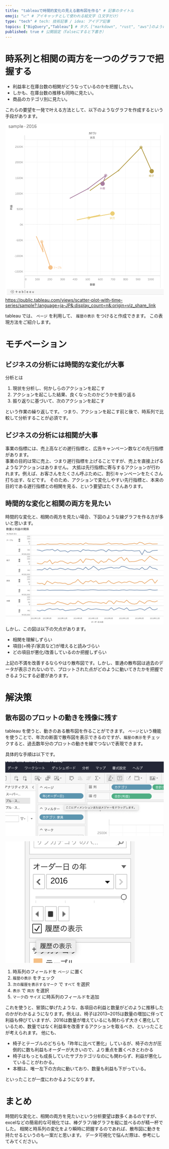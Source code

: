 ```yaml
---
title: "tableauで時間的変化の見える散布図を作る" # 記事のタイトル
emoji: "📈" # アイキャッチとして使われる絵文字（1文字だけ）
type: "tech" # tech: 技術記事 / idea: アイデア記事
topics: ["BigQuery","Tableau"] # タグ。["markdown", "rust", "aws"]のように指定する
published: true # 公開設定（falseにすると下書き）
---
```


# 時系列と相関の両方を一つのグラフで把握する

- 利益率と在庫台数の相関がどうなっているのかを把握したい。
- しかも、在庫台数の推移も同時に見たい。
- 商品のカテゴリ別に見たい。

これらの要望を一発で叶える方法として、以下のようなグラフを作成するという手段があります。

![](/images/scatter-plot-with-time-series.png)
https://public.tableau.com/views/scatter-plot-with-time-series/sample?:language=ja-JP&:display_count=n&:origin=viz_share_link

tableau では、 `ページ` を利用して、 `履歴の表示` をつけると作成できます。
この表現方法をご紹介します。

# モチベーション
## ビジネスの分析には時間的な変化が大事
分析とは

1. 現状を分析し、何かしらのアクションを起こす
2. アクションを起こした結果、良くなったのかどうかを振り返る
3. 振り返りに基づいて、次のアクションを起こす

という作業の繰り返しです。
つまり、アクションを起こす前と後で、時系列で比較して分析することが必須です。

## ビジネスの分析には相関が大事
事業の指標には、売上高などの遅行指標と、広告キャンペーン数などの先行指標があります。  
事業の目的は常に売上、つまり遅行指標を上げることですが、売上を直接上げるようなアクションはありません。
大抵は先行指標に寄与するアクションが行われます。例えば、お客さんをたくさん呼ぶために、割引キャンペーンをたくさん打ち出す、などです。
そのため、アクションで変化しやすい先行指標と、本来の目的である遅行指標との相関を見る、という要望はたくさんあります。
## 時間的な変化と相関の両方を見たい
時間的な変化と、相関の両方を見たい場合、下図のような線グラフを作る方が多いと思います。
![](/images/line-plot-sample.png)
しかし、この図は以下の欠点があります。

- 相関を理解しずらい
- 項目(=椅子/家具など)が増えると読みづらい
- どの項目が悪化/改善しているのか把握しずらい

上記の不満を改善するならやはり散布図です。しかし、普通の散布図は過去のデータが表示されないので、プロットされた点がどのように動いてきたかを把握できるようにする必要があります。

# 解決策
## 散布図のプロットの動きを残像に残す

tableau を使うと、動きのある散布図を作ることができます。
`ページ`という機能を使うことで、年次の断面で散布図を表示できるのですが、`履歴の表示`をチェックすると、過去数年分のプロットの動きを線でつないで表現できます。

具体的な手順は以下です。

![](/images/page-image.png)

![](/images/plot-history.png)

1. 時系列のフィールドを `ページ` に置く
1. `履歴の表示` をチェック
1. `次の履歴を表示するマーク` で `すべて` を選択
1. `表示` で `両方` を選択
1. `マーク`の `サイズ` に時系列のフィールドを追加

これを使うと、冒頭に挙げたような、各項目の利益と数量がどのように推移したのかがわかるようになります。例えは、椅子は2013~2015は数量の増加に伴って利益も伸びていますが、2016は数量が増えているにも関わらず大きく悪化しているため、数量ではなく利益率を改善するアクションを取るべき、といったことが考えられます。
他にも、

- 椅子とテーブルのどちらも「昨年に比べて悪化」しているが、椅子の方が圧倒的に数も利益もオーダーが大きいので、より重点を置くべきとわかる
- 椅子はもっとも成長していたサブカテゴリなのにも関わらず、利益が悪化していることがわかる。
- 本棚は、唯一左下の方向に動いており、数量も利益も下がっている。

といったことが一度にわかるようになります。

# まとめ
時間的な変化と、相関の両方を見たいという分析要望は数多くあるのですが、excelなどの簡易的な可視化では、棒グラフ/線グラフを縦に並べるのが精一杯でした。
相関と時系列の変化をより瞬時に把握するのであれば、散布図に動きを持たせるというのも一案だと思います。
データ可視化で悩んだ際は、参考にしてみてください。